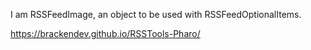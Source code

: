 I am RSSFeedImage, an object to be used with RSSFeedOptionalItems.

<https://brackendev.github.io/RSSTools-Pharo/>